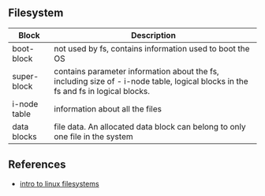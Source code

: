 ## Filesystem

|   Block           |  Description  |
|-------------------|-------------|
|   boot-block      |  not used by fs, contains information used to boot the OS |
|   super-block     |  contains parameter information about the fs, including size of - i-node table, logical blocks in the fs and fs in logical blocks.  |
|   i-node table    |  information about all the files |
|   data blocks     |  file data. An allocated data block can belong to only one file in the system |


## References
- [intro to linux filesystems](http://digi-cron.com:8080/filesystems.html)
